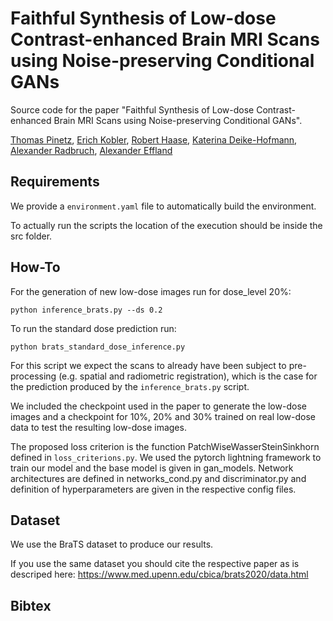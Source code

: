 # Faithful Synthesis of Low-dose Contrast-enhanced Brain MRI Scans using Noise-preserving Conditional GANs

Source code for the paper "Faithful Synthesis of Low-dose Contrast-enhanced Brain MRI Scans using Noise-preserving Conditional GANs".

[Thomas Pinetz](https://scholar.google.com/citations?user=hz1y3_0AAAAJ&hl=en/), 
[Erich Kobler](https://scholar.google.com/citations?user=1Tb3vdEAAAAJ&hl=en&oi=ao), 
[Robert Haase](https://scholar.google.com/citations?user=YJvg0NYAAAAJ&hl=en&oi=ao), 
[Katerina Deike-Hofmann](https://scholar.google.com/citations?user=vb7kvqUAAAAJ&hl=en&oi=ao), 
[Alexander Radbruch](https://scholar.google.com/citations?user=lYfsUSkAAAAJ&hl=en&oi=ao), 
[Alexander Effland](https://scholar.google.com/citations?user=BDTa2QsAAAAJ&hl=en&oi=ao)


## Requirements

We provide a `environment.yaml` file to automatically build the environment.

To actually run the scripts the location of the execution should be inside the src folder. 

## How-To

For the generation of new low-dose images run for dose_level $20\%$:

```
python inference_brats.py --ds 0.2
```

To run the standard dose prediction run:

```
python brats_standard_dose_inference.py 
```

For this script we expect the scans to already have been subject to pre-processing (e.g. spatial and radiometric registration), which is the case for the prediction produced by the `inference_brats.py` script.

We included the checkpoint used in the paper to generate the low-dose images and a checkpoint for $10\%$, $20\%$ and $30\%$ trained on real low-dose data to test the resulting low-dose images.

The proposed loss criterion is the function PatchWiseWasserSteinSinkhorn defined in `loss_criterions.py`.
We used the pytorch lightning framework to train our model and the base model is given in gan_models.
Network architectures are defined in networks_cond.py and discriminator.py and definition of hyperparameters are given in the respective config files.



## Dataset

We use the BraTS dataset to produce our results. 

If you use the same dataset you should cite the respective paper as is descriped here: https://www.med.upenn.edu/cbica/brats2020/data.html


## Bibtex
